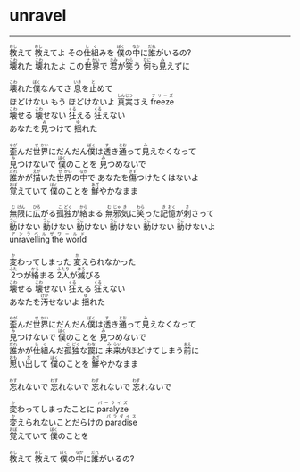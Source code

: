 # unravel
---
<lyric>
<ruby>教<rt>おし</rt></ruby>えて <ruby>教<rt>おし</rt></ruby>えてよ その<ruby>仕<rt>し</rt></ruby><ruby>組<rt>く</rt></ruby>みを <ruby>僕<rt>ぼく</rt></ruby>の<ruby>中<rt>なか</rt></ruby>に<ruby>誰<rt>だれ</rt></ruby>がいるの?<br/>&#13;
<ruby>壊<rt>こわ</rt></ruby>れた <ruby>壊<rt>こわ</rt></ruby>れたよ この<ruby>世<rt>せ</rt></ruby><ruby>界<rt>かい</rt></ruby>で <ruby>君<rt>きみ</rt></ruby>が<ruby>笑<rt>わら</rt></ruby>う <ruby>何<rt>なに</rt></ruby>も<ruby>見<rt>み</rt></ruby>えずに<br/>&#13;
<br/>&#13;
<ruby>壊<rt>こわ</rt></ruby>れた<ruby>僕<rt>ぼく</rt></ruby>なんてさ <ruby>息<rt>いき</rt></ruby>を<ruby>止<rt>と</rt></ruby>めて<br/>&#13;
ほどけない もう ほどけないよ <ruby>真<rt>しん</rt></ruby><ruby>実<rt>じつ</rt></ruby>さえ <ruby>freeze<rt>フリーズ</rt></ruby><br/>&#13;
<ruby>壊<rt>こわ</rt></ruby>せる <ruby>壊<rt>こわ</rt></ruby>せない <ruby>狂<rt>くる</rt></ruby>える <ruby>狂<rt>くる</rt></ruby>えない<br/>&#13;
あなたを<ruby>見<rt>み</rt></ruby>つけて <ruby>揺<rt>ゆ</rt></ruby>れた<br/>&#13;
<br/>&#13;
<ruby>歪<rt>ゆが</rt></ruby>んだ<ruby>世<rt>せ</rt></ruby><ruby>界<rt>かい</rt></ruby>にだんだん<ruby>僕<rt>ぼく</rt></ruby>は<ruby>透<rt>す</rt></ruby>き<ruby>通<rt>とお</rt></ruby>って<ruby>見<rt>み</rt></ruby>えなくなって<br/>&#13;
<ruby>見<rt>み</rt></ruby>つけないで <ruby>僕<rt>ぼく</rt></ruby>のことを <ruby>見<rt>み</rt></ruby>つめないで<br/>&#13;
<ruby>誰<rt>だれ</rt></ruby>かが<ruby>描<rt>えが</rt></ruby>いた<ruby>世<rt>せ</rt></ruby><ruby>界<rt>かい</rt></ruby>の<ruby>中<rt>なか</rt></ruby>で あなたを<ruby>傷<rt>きず</rt></ruby>つけたくはないよ<br/>&#13;
<ruby>覚<rt>おぼ</rt></ruby>えていて <ruby>僕<rt>ぼく</rt></ruby>のことを <ruby>鮮<rt>あざ</rt></ruby>やかなまま<br/>&#13;
<br/>&#13;
<ruby>無<rt>む</rt></ruby><ruby>限<rt>げん</rt></ruby>に<ruby>広<rt>ひろ</rt></ruby>がる<ruby>孤<rt>こ</rt></ruby><ruby>独<rt>どく</rt></ruby>が<ruby>絡<rt>から</rt></ruby>まる <ruby>無<rt>む</rt></ruby><ruby>邪<rt>じゃ</rt></ruby><ruby>気<rt>き</rt></ruby>に<ruby>笑<rt>わら</rt></ruby>った<ruby>記<rt>き</rt></ruby><ruby>憶<rt>おく</rt></ruby>が<ruby>刺<rt>さ</rt></ruby>さって<br/>&#13;
<ruby>動<rt>うご</rt></ruby>けない <ruby>動<rt>うご</rt></ruby>けない <ruby>動<rt>うご</rt></ruby>けない <ruby>動<rt>うご</rt></ruby>けない <ruby>動<rt>うご</rt></ruby>けない <ruby>動<rt>うご</rt></ruby>けないよ<br/>&#13;
<ruby>unravelling the world<rt>アンラベルザワールド</rt></ruby><br/>&#13;
<br/>&#13;
<ruby>変<rt>か</rt></ruby>わってしまった <ruby>変<rt>か</rt></ruby>えられなかった<br/>&#13;
<ruby>2<rt>ふた</rt></ruby>つが<ruby>絡<rt>から</rt></ruby>まる <ruby>2人<rt>ふたり</rt></ruby>が<ruby>滅<rt>ほろ</rt></ruby>びる<br/>&#13;
<ruby>壊<rt>こわ</rt></ruby>せる <ruby>壊<rt>こわ</rt></ruby>せない <ruby>狂<rt>くる</rt></ruby>える <ruby>狂<rt>くる</rt></ruby>えない<br/>&#13;
あなたを<ruby>汚<rt>けが</rt></ruby>せないよ <ruby>揺<rt>ゆ</rt></ruby>れた<br/>&#13;
<br/>&#13;
<ruby>歪<rt>ゆが</rt></ruby>んだ<ruby>世<rt>せ</rt></ruby><ruby>界<rt>かい</rt></ruby>にだんだん<ruby>僕<rt>ぼく</rt></ruby>は<ruby>透<rt>す</rt></ruby>き<ruby>通<rt>とお</rt></ruby>って<ruby>見<rt>み</rt></ruby>えなくなって<br/>&#13;
<ruby>見<rt>み</rt></ruby>つけないで <ruby>僕<rt>ぼく</rt></ruby>のことを <ruby>見<rt>み</rt></ruby>つめないで<br/>&#13;
<ruby>誰<rt>だれ</rt></ruby>かが<ruby>仕<rt>し</rt></ruby><ruby>組<rt>く</rt></ruby>んだ<ruby>孤<rt>こ</rt></ruby><ruby>独<rt>どく</rt></ruby>な<ruby>罠<rt>わな</rt></ruby>に <ruby>未<rt>み</rt></ruby><ruby>来<rt>らい</rt></ruby>がほどけてしまう<ruby>前<rt>まえ</rt></ruby>に<br/>&#13;
<ruby>思<rt>おも</rt></ruby>い<ruby>出<rt>だ</rt></ruby>して <ruby>僕<rt>ぼく</rt></ruby>のことを <ruby>鮮<rt>あざ</rt></ruby>やかなまま<br/>&#13;
<br/>&#13;
<ruby>忘<rt>わす</rt></ruby>れないで <ruby>忘<rt>わす</rt></ruby>れないで <ruby>忘<rt>わす</rt></ruby>れないで <ruby>忘<rt>わす</rt></ruby>れないで<br/>&#13;
<br/>&#13;
<ruby>変<rt>か</rt></ruby>わってしまったことに <ruby>paralyze<rt>パーライズ</rt></ruby><br/>&#13;
<ruby>変<rt>か</rt></ruby>えられないことだらけの <ruby>paradise<rt>パラダイス</rt></ruby><br/>&#13;
<ruby>覚<rt>おぼ</rt></ruby>えていて <ruby>僕<rt>ぼく</rt></ruby>のことを<br/>&#13;
<br/>&#13;
<ruby>教<rt>おし</rt></ruby>えて <ruby>教<rt>おし</rt></ruby>えて <ruby>僕<rt>ぼく</rt></ruby>の<ruby>中<rt>なか</rt></ruby>に<ruby>誰<rt>だれ</rt></ruby>がいるの?<br/>&#13;
</lyric>
